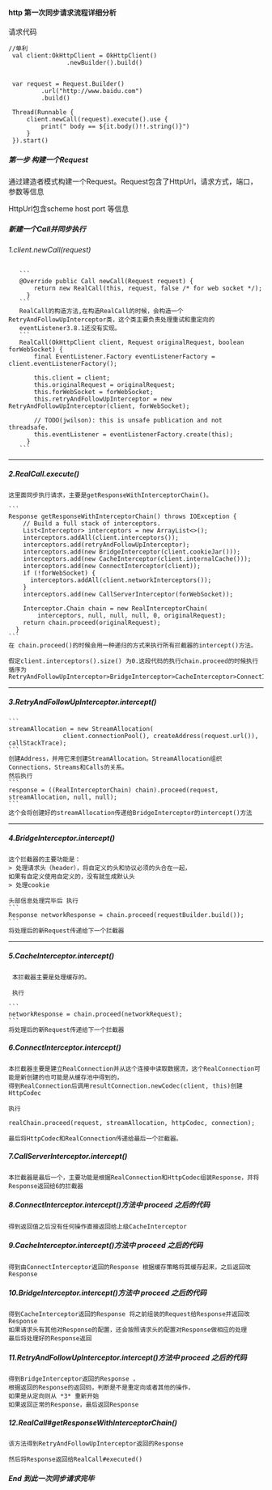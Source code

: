 
#### http 第一次同步请求流程详细分析

 请求代码
```
//单利
 val client:OkHttpClient = OkHttpClient()
                .newBuilder().build()


 var request = Request.Builder()
         .url("http://www.baidu.com")
         .build()

 Thread(Runnable {
     client.newCall(request).execute().use {
         print(" body == ${it.body()!!.string()}")
     }
 }).start()

```

##### 第一步 构建一个Request
通过建造者模式构建一个Request。Request包含了HttpUrl，请求方式，端口，参数等信息

HttpUrl包含scheme host port 等信息

##### 新建一个Call并同步执行

###### 1.client.newCall(request)
       ```
       @Override public Call newCall(Request request) {
           return new RealCall(this, request, false /* for web socket */);
         }
       ```
       RealCall的构造方法,在构造RealCall的时候，会构造一个RetryAndFollowUpInterceptor类，这个类主要负责处理重试和重定向的
       eventListener3.8.1还没有实现。
       ```
       RealCall(OkHttpClient client, Request originalRequest, boolean forWebSocket) {
           final EventListener.Factory eventListenerFactory = client.eventListenerFactory();

           this.client = client;
           this.originalRequest = originalRequest;
           this.forWebSocket = forWebSocket;
           this.retryAndFollowUpInterceptor = new RetryAndFollowUpInterceptor(client, forWebSocket);

           // TODO(jwilson): this is unsafe publication and not threadsafe.
           this.eventListener = eventListenerFactory.create(this);
         }
       ```

********
##### 2.RealCall.execute()
    这里面同步执行请求，主要是getResponseWithInterceptorChain()。

    ```
    Response getResponseWithInterceptorChain() throws IOException {
        // Build a full stack of interceptors.
        List<Interceptor> interceptors = new ArrayList<>();
        interceptors.addAll(client.interceptors());
        interceptors.add(retryAndFollowUpInterceptor);
        interceptors.add(new BridgeInterceptor(client.cookieJar()));
        interceptors.add(new CacheInterceptor(client.internalCache()));
        interceptors.add(new ConnectInterceptor(client));
        if (!forWebSocket) {
          interceptors.addAll(client.networkInterceptors());
        }
        interceptors.add(new CallServerInterceptor(forWebSocket));

        Interceptor.Chain chain = new RealInterceptorChain(
            interceptors, null, null, null, 0, originalRequest);
        return chain.proceed(originalRequest);
      }
    ```
    在 chain.proceed()的时候会用一种递归的方式来执行所有拦截器的intercept()方法。

    假定client.interceptors().size() 为0.这段代码的执行chain.proceed的时候执行循序为
    RetryAndFollowUpInterceptor>BridgeInterceptor>CacheInterceptor>ConnectInterceptor>CallServerInterceptor

*******
##### 3.RetryAndFollowUpInterceptor.intercept()
    ```
    streamAllocation = new StreamAllocation(
                   client.connectionPool(), createAddress(request.url()), callStackTrace);
    ```
    创建Address，并用它来创建StreamAllocation。StreamAllocation组织Connections，Streams和Calls的关系。
    然后执行
    ```
    response = ((RealInterceptorChain) chain).proceed(request, streamAllocation, null, null);
    ```
    这个会将创建好的streamAllocation传递给BridgeInterceptor的intercept()方法

*******
##### 4.BridgeInterceptor.intercept()
    这个拦截器的主要功能是：
    > 处理请求头（header），将自定义的头和协议必须的头合在一起，
    如果有自定义使用自定义的，没有就生成默认头
    > 处理cookie

    头部信息处理完毕后 执行
    ```
    Response networkResponse = chain.proceed(requestBuilder.build());
    ```
    将处理后的新Request传递给下一个拦截器

*******
##### 5.CacheInterceptor.intercept()

     本拦截器主要是处理缓存的。

     执行

    ```
    networkResponse = chain.proceed(networkRequest);
    ```
    将处理后的新Request传递给下一个拦截器

##### 6.ConnectInterceptor.intercept()

    本拦截器主要是建立RealConnection并从这个连接中读取数据流，这个RealConnection可能是新创建的也可能是从缓存池中得到的，
    得到RealConnection后调用resultConnection.newCodec(client, this)创建HttpCodec

    执行
   ```
   realChain.proceed(request, streamAllocation, httpCodec, connection);
   ```
    最后将HttpCodec和RealConnection传递给最后一个拦截器。


##### 7.CallServerInterceptor.intercept()

    本拦截器是最后一个，主要功能是根据RealConnection和HttpCodec组装Response，并将Response返回给6的拦截器

##### 8.ConnectInterceptor.intercept()方法中 proceed 之后的代码

    得到返回值之后没有任何操作直接返回给上级CacheInterceptor

##### 9.CacheInterceptor.intercept()方法中 proceed 之后的代码

    得到由ConnectInterceptor返回的Response 根据缓存策略将其缓存起来，之后返回改Response

##### 10.BridgeInterceptor.intercept()方法中 proceed 之后的代码

    得到CacheInterceptor返回的Response 将之前组装的Request给Response并返回改Response
    如果请求头有其他对Response的配置，还会按照请求头的配置对Response做相应的处理
    最后将处理好的Response返回

##### 11.RetryAndFollowUpInterceptor.intercept()方法中 proceed 之后的代码

    得到BridgeInterceptor返回的Response ，
    根据返回的Response的返回码，判断是不是重定向或者其他的操作，
    如果是从定向则从 *3* 重新开始
    如果返回正常的Response，最后返回Response

##### 12.RealCall#getResponseWithInterceptorChain()
    该方法得到RetryAndFollowUpInterceptor返回的Response

    然后将Response返回给RealCall#executed()

##### End 到此一次同步请求完毕





